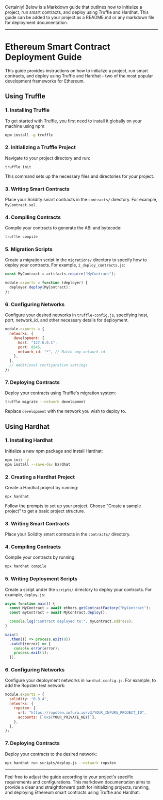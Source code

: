 Certainly! Below is a Markdown guide that outlines how to initialize a project, run smart contracts, and deploy using Truffle and Hardhat. This guide can be added to your project as a README.md or any markdown file for deployment documentation.

---

# Ethereum Smart Contract Deployment Guide

This guide provides instructions on how to initialize a project, run smart contracts, and deploy using Truffle and Hardhat - two of the most popular development frameworks for Ethereum.

## Using Truffle

### 1. Installing Truffle

To get started with Truffle, you first need to install it globally on your machine using npm:

```bash
npm install -g truffle
```

### 2. Initializing a Truffle Project

Navigate to your project directory and run:

```bash
truffle init
```

This command sets up the necessary files and directories for your project.

### 3. Writing Smart Contracts

Place your Solidity smart contracts in the `contracts/` directory. For example, `MyContract.sol`.

### 4. Compiling Contracts

Compile your contracts to generate the ABI and bytecode:

```bash
truffle compile
```

### 5. Migration Scripts

Create a migration script in the `migrations/` directory to specify how to deploy your contracts. For example, `2_deploy_contracts.js`:

```javascript
const MyContract = artifacts.require("MyContract");

module.exports = function (deployer) {
  deployer.deploy(MyContract);
};
```

### 6. Configuring Networks

Configure your desired networks in `truffle-config.js`, specifying host, port, network_id, and other necessary details for deployment.

```javascript
module.exports = {
  networks: {
    development: {
      host: "127.0.0.1",
      port: 8545,
      network_id: "*", // Match any network id
    },
  },
  // Additional configuration settings
};
```

### 7. Deploying Contracts

Deploy your contracts using Truffle's migration system:

```bash
truffle migrate --network development
```

Replace `development` with the network you wish to deploy to.

## Using Hardhat

### 1. Installing Hardhat

Initialize a new npm package and install Hardhat:

```bash
npm init -y
npm install --save-dev hardhat
```

### 2. Creating a Hardhat Project

Create a Hardhat project by running:

```bash
npx hardhat
```

Follow the prompts to set up your project. Choose "Create a sample project" to get a basic project structure.

### 3. Writing Smart Contracts

Place your Solidity smart contracts in the `contracts/` directory.

### 4. Compiling Contracts

Compile your contracts by running:

```bash
npx hardhat compile
```

### 5. Writing Deployment Scripts

Create a script under the `scripts/` directory to deploy your contracts. For example, `deploy.js`:

```javascript
async function main() {
  const MyContract = await ethers.getContractFactory("MyContract");
  const myContract = await MyContract.deploy();

  console.log("Contract deployed to:", myContract.address);
}

main()
  .then(() => process.exit(0))
  .catch((error) => {
    console.error(error);
    process.exit(1);
  });
```

### 6. Configuring Networks

Configure your deployment networks in `hardhat.config.js`. For example, to add the Ropsten test network:

```javascript
module.exports = {
  solidity: "0.8.4",
  networks: {
    ropsten: {
      url: "https://ropsten.infura.io/v3/YOUR_INFURA_PROJECT_ID",
      accounts: [`0x${YOUR_PRIVATE_KEY}`],
    },
  },
};
```

### 7. Deploying Contracts

Deploy your contracts to the desired network:

```bash
npx hardhat run scripts/deploy.js --network ropsten
```

---

Feel free to adjust the guide according to your project's specific requirements and configurations. This markdown documentation aims to provide a clear and straightforward path for initializing projects, running, and deploying Ethereum smart contracts using Truffle and Hardhat.